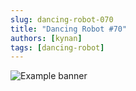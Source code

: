 ```yaml
---
slug: dancing-robot-070
title: "Dancing Robot #70"
authors: [kynan]
tags: [dancing-robot]
---
```


![Example banner](/img/stories/dancing-robot_new/070.png)
